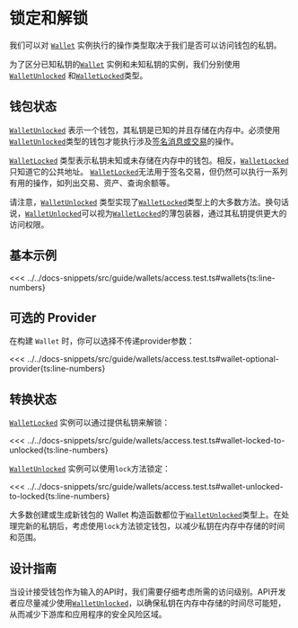 # 锁定和解锁

我们可以对 [`Wallet`](../../api/Account/Wallet) 实例执行的操作类型取决于我们是否可以访问钱包的私钥。

为了区分已知私钥的[`Wallet`](../../api/Account/Wallet) 实例和未知私钥的实例，我们分别使用[`WalletUnlocked`](../../api/Account/WalletUnlocked) 和[`WalletLocked`](../../api/Account/WalletLocked)类型。

## 钱包状态

[`WalletUnlocked`](../../api/Account/WalletUnlocked) 表示一个钱包，其私钥是已知的并且存储在内存中。必须使用[`WalletUnlocked`](../../api/Account/WalletUnlocked)类型的钱包才能执行涉及[签名消息或交易](./signing)的操作。

[`WalletLocked`](../../api/Account/WalletLocked) 类型表示私钥未知或未存储在内存中的钱包。相反，[`WalletLocked`](../../api/Account/WalletLocked) 只知道它的公共地址。 [`WalletLocked`](../../api/Account/WalletLocked)无法用于签名交易，但仍然可以执行一系列有用的操作，如列出交易、资产、查询余额等。

请注意，[`WalletUnlocked`](../../api/Account/WalletUnlocked) 类型实现了[`WalletLocked`](../../api/Account/WalletLocked)类型上的大多数方法。换句话说，[`WalletUnlocked`](../../api/Account/WalletUnlocked)可以视为[`WalletLocked`](../../api/Account/WalletLocked)的薄包装器，通过其私钥提供更大的访问权限。

## 基本示例

<<< ../../docs-snippets/src/guide/wallets/access.test.ts#wallets{ts:line-numbers}

## 可选的 Provider

在构建 `Wallet` 时，你可以选择不传递provider参数：

<<< ../../docs-snippets/src/guide/wallets/access.test.ts#wallet-optional-provider{ts:line-numbers}

## 转换状态

[`WalletLocked`](../../api/Account/WalletLocked) 实例可以通过提供私钥来解锁：

<<< ../../docs-snippets/src/guide/wallets/access.test.ts#wallet-locked-to-unlocked{ts:line-numbers}

[`WalletUnlocked`](../../api/Account/WalletUnlocked) 实例可以使用`lock`方法锁定：

<<< ../../docs-snippets/src/guide/wallets/access.test.ts#wallet-unlocked-to-locked{ts:line-numbers}

大多数创建或生成新钱包的 Wallet 构造函数都位于[`WalletUnlocked`](../../api/Account/WalletUnlocked)类型上。在处理完新的私钥后，考虑使用`lock`方法锁定钱包，以减少私钥在内存中存储的时间和范围。

## 设计指南

当设计接受钱包作为输入的API时，我们需要仔细考虑所需的访问级别。API开发者应尽量减少使用[`WalletUnlocked`](../../api/Account/WalletUnlocked)，以确保私钥在内存中存储的时间尽可能短，从而减少下游库和应用程序的安全风险区域。